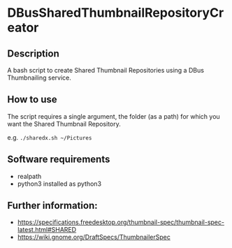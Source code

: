 # DBusSharedThumbnailRepositoryCreator

## Description
A bash script to create Shared Thumbnail Repositories using a DBus Thumbnailing service.

## How to use
The script requires a single argument, the folder (as a path) for which you want the Shared Thumbnail Repository.

e.g. `./sharedx.sh ~/Pictures`

## Software requirements
- realpath
- python3 installed as python3

## Further information:
- https://specifications.freedesktop.org/thumbnail-spec/thumbnail-spec-latest.html#SHARED
- https://wiki.gnome.org/DraftSpecs/ThumbnailerSpec
